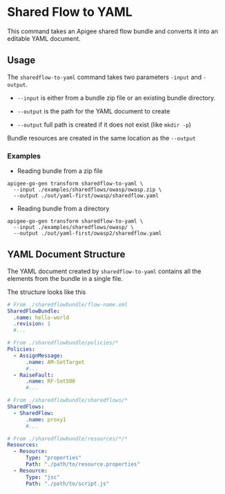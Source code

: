 # Shared Flow to YAML
<!--
  Copyright 2024 Google LLC

  Licensed under the Apache License, Version 2.0 (the "License");
  you may not use this file except in compliance with the License.
  You may obtain a copy of the License at

       http://www.apache.org/licenses/LICENSE-2.0

  Unless required by applicable law or agreed to in writing, software
  distributed under the License is distributed on an "AS IS" BASIS,
  WITHOUT WARRANTIES OR CONDITIONS OF ANY KIND, either express or implied.
  See the License for the specific language governing permissions and
  limitations under the License.
-->

This command takes an Apigee shared flow bundle and converts it into an editable YAML document.

## Usage

The `sharedflow-to-yaml` command takes two parameters `-input` and `-output`.

* `--input` is either from a bundle zip file or an existing bundle directory.

* `--output` is the path for the YAML document to create

* `--output` full path is created if it does not exist (like `mkdir -p`)

Bundle resources are created in the same location as the `--output`

### Examples

* Reading bundle from a zip file
```shell
apigee-go-gen transform sharedflow-to-yaml \
  --input ./examples/sharedflows/owasp/owasp.zip \
  --output ./out/yaml-first/owasp/sharedflow.yaml
```
* Reading bundle from a directory
```shell
apigee-go-gen transform sharedflow-to-yaml \
  --input ./examples/sharedflows/owasp/ \
  --output ./out/yaml-first/owasp2/sharedflow.yaml
```


## YAML Document Structure

The YAML document created by `sharedflow-to-yaml` contains all the elements from the bundle in a single file.

The structure looks like this

```yaml
# From ./sharedflowbundle/flow-name.xml
SharedFlowBundle:
  .name: hello-world
  .revision: 1
  #...

# From ./sharedflowbundle/policies/*
Policies: 
  - AssignMessage: 
      .name: AM-SetTarget
      #...
  - RaiseFault:
      .name: RF-Set500
      #...

# From ./sharedflowbundle/sharedflows/*
SharedFlows: 
  - SharedFlow: 
      .name: proxy1
      #...

# From ./sharedflowbundle/resources/*/* 
Resources: 
  - Resource:
      Type: "properties"
      Path: "./path/to/resource.properties"
  - Resource: 
      Type: "jsc"
      Path: "./path/to/script.js"
```
